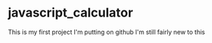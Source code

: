 # javascript_calculator
This is my first project I'm putting on github
I'm still fairly new to this 
